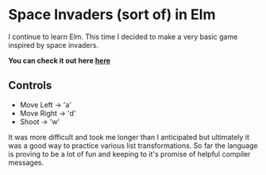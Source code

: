 # Space Invaders (sort of) in Elm
I continue to learn Elm. This time I decided to make a very basic game inspired by space invaders. 

**You can check it out here [here](https://relaxed-aryabhata-68700c.netlify.app/)**

## Controls 
- Move Left -> 'a'
- Move Right -> 'd'
- Shoot -> 'w'

It was more difficult and took me longer than I anticipated but ultimately it was a good way to practice various list transformations. So far the language is proving to be a lot of fun and keeping to it's promise of helpful compiler messages.  
